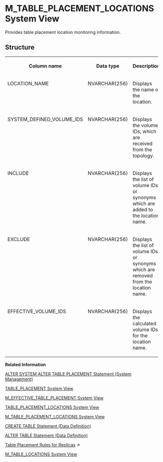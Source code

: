 <!-- loio7ecc1cc0e5d34d0dbc646fe26f8fffe5 -->

# M\_TABLE\_PLACEMENT\_LOCATIONS System View

Provides table placement location monitoring information.



## Structure


<table>
<tr>
<th valign="top">

Column name



</th>
<th valign="top">

Data type



</th>
<th valign="top">

Description



</th>
</tr>
<tr>
<td valign="top">

LOCATION\_NAME



</td>
<td valign="top">

NVARCHAR\(256\)



</td>
<td valign="top">

Displays the name of the location.



</td>
</tr>
<tr>
<td valign="top">

SYSTEM\_DEFINED\_VOLUME\_IDS



</td>
<td valign="top">

NVARCHAR\(256\)



</td>
<td valign="top">

Displays the volume IDs, which are received from the topology.



</td>
</tr>
<tr>
<td valign="top">

INCLUDE



</td>
<td valign="top">

NVARCHAR\(256\)



</td>
<td valign="top">

Displays the list of volume IDs or synonyms which are added to the location name.



</td>
</tr>
<tr>
<td valign="top">

EXCLUDE



</td>
<td valign="top">

NVARCHAR\(256\)



</td>
<td valign="top">

Displays the list of volume IDs or synonyms which are removed from the location name.



</td>
</tr>
<tr>
<td valign="top">

EFFECTIVE\_VOLUME\_IDS



</td>
<td valign="top">

NVARCHAR\(256\)



</td>
<td valign="top">

Displays the calculated volume IDs for the location name.



</td>
</tr>
</table>

**Related Information**  


[ALTER SYSTEM ALTER TABLE PLACEMENT Statement \(System Management\)](../../010-SQL-Reference/012-SQL-Statements/alter-system-alter-table-placement-statement-system-management-0715b97.md "Changes table classification and placement settings for table groups.")

[TABLE\_PLACEMENT System View](../021-System-Views/table-placement-system-view-522cc8e.md "Provides table placement information.")

[M\_EFFECTIVE\_TABLE\_PLACEMENT System View](m-effective-table-placement-system-view-f3f74ec.md "Provides information about effective placement of tables.")

[TABLE\_PLACEMENT\_LOCATIONS System View](../021-System-Views/table-placement-locations-system-view-9e74012.md "Provides table placement location information.")

[M\_TABLE\_PLACEMENT\_LOCATIONS System View](m-table-placement-locations-system-view-7ecc1cc.md "Provides table placement location monitoring information.")

[CREATE TABLE Statement \(Data Definition\)](../../010-SQL-Reference/012-SQL-Statements/create-table-statement-data-definition-20d58a5.md "Creates a base or temporary table. See the CREATE VIRTUAL TABLE statement for creating virtual tables.")

[ALTER TABLE Statement \(Data Definition\)](../../010-SQL-Reference/012-SQL-Statements/alter-table-statement-data-definition-20d329a.md "Alters a base or temporary table. See the ALTER VIRTUAL TABLE statement for altering virtual tables.")

[Table Placement Rules for Replicas](https://help.sap.com/viewer/f9c5015e72e04fffa14d7d4f7267d897/2023_2_QRC/en-US/266f9d2a727148f586d7bfb2a0cc4df8.html "The following SQL commands create table placement rules for replica schema, which can be used to create or add replica tables.") :arrow_upper_right:

[M\_TABLE\_LOCATIONS System View](m-table-locations-system-view-20c65d5.md "Provides information about tables and their logical location. Physical locations are shown in M_TABLE_PERSISTENCE_LOCATIONS.")

